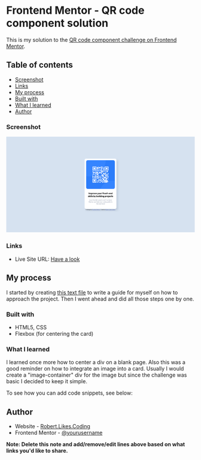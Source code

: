 # Frontend Mentor - QR code component solution

This is my solution to the [QR code component challenge on Frontend Mentor](https://www.frontendmentor.io/challenges/qr-code-component-iux_sIO_H).

## Table of contents

  - [Screenshot](#screenshot)
  - [Links](#links)
  - [My process](#my-process)
  - [Built with](#built-with)
  - [What I learned](#what-i-learned)
  - [Author](#author)

### Screenshot

![](./images/screenshot.png)

### Links

- Live Site URL: [Have a look](https://robertlikescoding.github.io/qr-code-component-main/)

## My process

 I started by creating [this text file](./where_to_start.txt) to write a guide for myself on how to approach the project.
 Then I went ahead and did all those steps one by one.

### Built with

- HTML5, CSS
- Flexbox (for centering the card)

### What I learned

I learned once more how to center a div on a blank page. Also this was a good reminder on how to integrate an image into a card. Usually I would create a "image-container" div for the image but since the challenge was basic I decided to keep it simple.

To see how you can add code snippets, see below:

## Author

- Website - [Robert.Likes.Coding](https://github.com/RobertLikesCoding)
- Frontend Mentor - [@yourusername](https://www.frontendmentor.io/profile/yourusername)

**Note: Delete this note and add/remove/edit lines above based on what links you'd like to share.**

